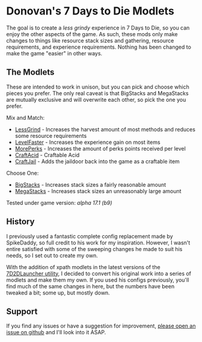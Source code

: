 # Donovan's 7 Days to Die Modlets

The goal is to create a _less grindy_ experience in 7 Days to Die, so you can enjoy the other aspects of the game. As such, these mods only make changes to things like resource stack sizes and gathering, resource requirements, and experience requirements. Nothing has been changed to make the game "easier" in other ways.

## The Modlets

These are intended to work in unison, but you can pick and choose which pieces you prefer. The only real caveat is that BigStacks and MegaStacks are mutually exclusive and will overwrite each other, so pick the one you prefer.

Mix and Match:

- [LessGrind](https://github.com/dyoung522/donovan-7d2d-modlets/tree/master/donovan-lessgrind) - Increases the harvest amount of most methods and reduces some resource requirements
- [LevelFaster](https://github.com/dyoung522/donovan-7d2d-modlets/tree/master/donovan-levelfaster) - Increases the experience gain on most items
- [MorePerks](https://github.com/dyoung522/donovan-7d2d-modlets/tree/master/donovan-moreperks) - Increases the amount of perks points received per level
- [CraftAcid](https://github.com/dyoung522/donovan-7d2d-modlets/tree/master/donovan-craftacid) - Craftable Acid
- [CraftJail](https://github.com/dyoung522/donovan-7d2d-modlets/tree/master/donovan-craftjail) - Adds the jaildoor back into the game as a craftable item

Choose One:

- [BigStacks](https://github.com/dyoung522/donovan-7d2d-modlets/tree/master/donovan-bigstacks) - Increases stack sizes a fairly reasonable amount
- [MegaStacks](https://github.com/dyoung522/donovan-7d2d-modlets/tree/master/donovan-megastacks) - Increases stack sizes an unreasonably large amount

Tested under game version: _alpha 17.1 (b9)_

## History

I previously used a fantastic complete config replacement made by SpikeDaddy, so full credit to his work for my inspiration. However, I wasn't entire satisfied with some of the sweeping changes he made to suit his needs, so I set out to create my own.

With the addition of xpath modlets in the latest versions of the [7D2DLauncher utility](http://7d2dmodlauncher.org/7D2DModLauncher.html), I decided to convert his original work into a series of modlets and make them my own. If you used his configs previously, you'll find much of the same changes in here, but the numbers have been tweaked a bit; some up, but mostly down.

## Support

If you find any issues or have a suggestion for improvement, [please open an issue on github](https://github.com/dyoung522/donovan-7d2d-modlets/issues) and I'll look into it ASAP.
